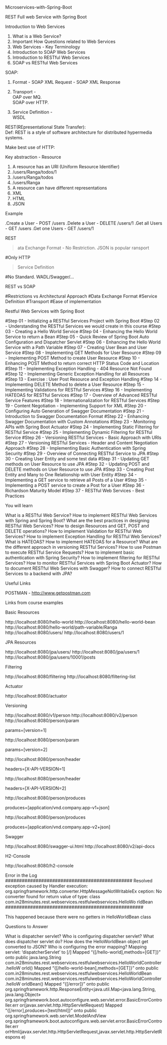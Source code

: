 Microservices-with-Spring-Boot

REST Full web Service with Spring Boot

Introduction to Web Services
1. What is a Web Service?
2. Important How Questions related to Web Services
3. Web Services - Key Terminology
4. Introduction to SOAP Web Services
5. Introduction to RESTful Web Services
6. SOAP vs RESTful Web Services

SOAP:

1. Format - SOAP XML Request - SOAP XML Response

2. Transport -  
  OAP over MQ.   
  SOAP over HTTP.  
3. Service Definition -   
  WSDL
   
REST(REpresentational State Transfer):  
Def: REST is a style of software architecture for distributed hypermedia systems.

Make best use of HTTP:

Key abstraction - Resource

 1. A resource has an URI (Uniform Resource Identifier)
 2. /users/Ranga/todos/1
 3. /users/Ranga/todos
 4. /users/Ranga
 5. A resource can have different representations
 6. XML
 7. HTML
 8. JSON
 
Example

.Create a User - POST /users
.Delete a User - DELETE /users/1
.Get all Users - GET /users
.Get one Users - GET /users/1

REST

>ata Exchange Format - No Restriction. JSON is popular
>ransport
  
   #Only HTTP
  
>Service Definition

  #No Standard. WADL/Swagger/…

REST vs SOAP
 
  #Restrictions vs Architectural Approach
  #Data Exchange Format
  #Service Definition
  #Transport
  #Ease of implementation


Restful Web Services with Spring Boot

#Step 01 - Initializing a RESTful Services Project with Spring Boot
#Step 02 - Understanding the RESTful Services we would create in this course
#Step 03 - Creating a Hello World Service
#Step 04 - Enhancing the Hello World Service to return a Bean
#Step 05 - Quick Review of Spring Boot Auto Configuration and Dispatcher Servlet
#Step 06 - Enhancing the Hello World Service with a Path Variable
#Step 07 - Creating User Bean and User Service
#Step 08 - Implementing GET Methods for User Resource
#Step 09 - Implementing POST Method to create User Resource
#Step 10 - Enhancing POST Method to return correct HTTP Status Code and Location
#Step 11 - Implementing Exception Handling - 404 Resource Not Found
#Step 12 - Implementing Generic Exception Handling for all Resources
#Step 13 - Exercise : User Post Resource and Exception Handling
#Step 14 - Implementing DELETE Method to delete a User Resource
#Step 15 - Implementing Validations for RESTful Services
#Step 16 - Implementing HATEOAS for RESTful Services
#Step 17 - Overview of Advanced RESTful Service Features
#Step 18 - Internationalization for RESTful Services
#Step 19 - Content Negotiation - Implementing Support for XML
#Step 20 - Configuring Auto Generation of Swagger Documentation
#Step 21 - Introduction to Swagger Documentation Format
#Step 22 - Enhancing Swagger Documentation with Custom Annotations
#Step 23 - Monitoring APIs with Spring Boot Actuator
#Step 24 - Implementing Static Filtering for RESTful Service
#Step 25 - Implementing Dynamic Filtering for RESTful Service
#Step 26 - Versioning RESTful Services - Basic Approach with URIs
#Step 27 - Versioning RESTful Services - Header and Content Negotiation Approach
#Step 28 - Implementing Basic Authentication with Spring Security
#Step 29 - Overview of Connecting RESTful Service to JPA
#Step 30 - Creating User Entity and some test data
#Step 31 - Updating GET methods on User Resource to use JPA
#Step 32 - Updating POST and DELETE methods on User Resource to use JPA
#Step 33 - Creating Post Entity and Many to One Relationship with User Entity
#Step 34 - Implementing a GET service to retrieve all Posts of a User
#Step 35 - Implementing a POST service to create a Post for a User
#Step 36 - Richardson Maturity Model
#Step 37 - RESTful Web Services - Best Practices

You will learn

What is a RESTful Web Service?
How to implement RESTful Web Services with Spring and Spring Boot?
What are the best practices in designing RESTful Web Services?
How to design Resources and GET, POST and DELETE operations?
How to implement Validation for RESTful Web Services?
How to implement Exception Handling for RESTful Web Services?
What is HATEOAS? How to implement HATEOAS for a Resource?
What are the different approach in versioning RESTful Services?
How to use Postman to execute RESTful Service Requests?
How to implement basic authentication with Spring Security?
How to implement filtering for RESTful Services?
How to monitor RESTful Services with Spring Boot Actuator?
How to document RESTful Web Services with Swagger?
How to connect RESTful Services to a backend with JPA?

Useful Links

POSTMAN - http://www.getpostman.com

Links from course examples

Basic Resources

http://localhost:8080/hello-world
http://localhost:8080/hello-world-bean
http://localhost:8080/hello-world/path-variable/Ranga
http://localhost:8080/users/
http://localhost:8080/users/1

JPA Resources

http://localhost:8080/jpa/users/
http://localhost:8080/jpa/users/1
http://localhost:8080/jpa/users/10001/posts

Filtering

http://localhost:8080/filtering
http://localhost:8080/filtering-list

Actuator

http://localhost:8080/actuator

Versioning

http://localhost:8080/v1/person
http://localhost:8080/v2/person
http://localhost:8080/person/param

params=[version=1]

http://localhost:8080/person/param

params=[version=2]

http://localhost:8080/person/header

headers=[X-API-VERSION=1]

http://localhost:8080/person/header

headers=[X-API-VERSION=2]

http://localhost:8080/person/produces

produces=[application/vnd.company.app-v1+json]

http://localhost:8080/person/produces

produces=[application/vnd.company.app-v2+json]

Swagger

http://localhost:8080/swagger-ui.html
http://localhost:8080/v2/api-docs

H2-Console

http://localhost:8080/h2-console

Error in the Log
##############################################
Resolved exception caused by Handler execution:
org.springframework.http.converter.HttpMessageNotWritableEx
ception:
No converter found for return value of type:
class
com.in28minutes.rest.webservices.restfulwebservices.HelloWo
rldBean
##################################################

This happened because there were no getters in HelloWorldBean class

Questions to Answer

What is dispatcher servlet?
Who is configuring dispatcher servlet?
What does dispatcher servlet do?
How does the HelloWorldBean object get converted to JSON?
Who is configuring the error mapping?
Mapping servlet: ‘dispatcherServlet’ to [/]
Mapped “{[/hello-world],methods=[GET]}” onto public java.lang.String
com.in28minutes.rest.webservices.restfulwebservices.HelloWorldController.helloW
orld()
Mapped “{[/hello-world-bean],methods=[GET]}” onto public
com.in28minutes.rest.webservices.restfulwebservices.HelloWorldBean
com.in28minutes.rest.webservices.restfulwebservices.HelloWorldController.helloW
orldBean()
Mapped “{[/error]}” onto public
org.springframework.http.ResponseEntity<java.util.Map<java.lang.String,
java.lang.Object»
org.springframework.boot.autoconfigure.web.servlet.error.BasicErrorController.err
or(javax.servlet.http.HttpServletRequest)
Mapped “{[/error],produces=[text/html]}” onto public
org.springframework.web.servlet.ModelAndView
org.springframework.boot.autoconfigure.web.servlet.error.BasicErrorController.err
orHtml(javax.servlet.http.HttpServletRequest,javax.servlet.http.HttpServletRespons
e)

